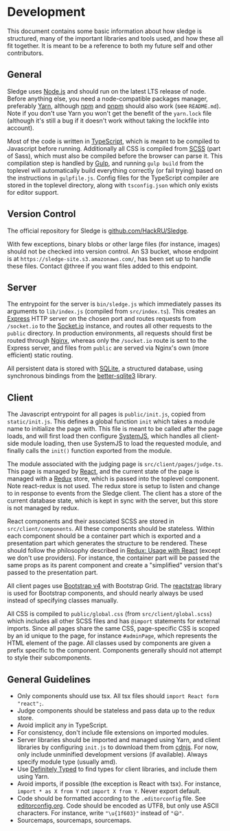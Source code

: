 # Development

This document contains some basic information about how sledge is structured,
many of the important libraries and tools used, and how these all fit together.
It is meant to be a reference to both my future self and other contributors.

## General

Sledge uses [Node.js][nodejs] and should run on the latest LTS release of node.
Before anything else, you need a node-compatible packages manager, preferably
[Yarn][yarn], although [npm][npm] and [pnpm][pnpm] should also work (see
`README.md`). Note if you don't use Yarn you won't get the benefit of the
`yarn.lock` file (although it's still a bug if it doesn't work without taking
the lockfile into account).

Most of the code is written in [TypeScript][ts], which is meant to be compiled
to Javascript before running. Additionally all CSS is compiled from [SCSS][scss]
(part of Sass), which must also be compiled before the browser can parse it.
This compilation step is handled by [Gulp][gulp], and running `gulp build` from
the toplevel will automatically build everything correctly (or fail trying)
based on the instructions in `gulpfile.js`. Config files for the TypeScript
compiler are stored in the toplevel directory, along with `tsconfig.json` which
only exists for editor support.

## Version Control

The official repository for Sledge is [github.com/HackRU/Sledge][sledge].

With few exceptions, binary blobs or other large files (for instance, images)
should not be checked into version control. An S3 bucket, whose endpoint is at
`https://sledge-site.s3.amazonaws.com/`, has been set up to handle these files.
Contact @three if you want files added to this endpoint.

## Server

The entrypoint for the server is `bin/sledge.js` which immediately passes its
arguments to `lib/index.js` (compiled from `src/index.ts`). This creates an
[Express][express] HTTP server on the chosen port and routes requests from
`/socket.io` to the [Socket.io][sio] instance, and routes all other requests to
the `public` directory. In production environments, all requests should first be
routed through [Nginx][nginx], whereas only the `/socket.io` route is sent to
the Express server, and files from `public` are served via Nginx's own (more
efficient) static routing.

All persistent data is stored with [SQLite][sqlite], a structured database,
using synchronous bindings from the [better-sqlite3][bettersqlite3] library.

## Client

The Javascript entrypoint for all pages is `public/init.js`, copied from
`static/init.js`. This defines a global function `init` which takes a module
name to initialize the page with. This file is meant to be called after the page
loads, and will first load then configure [SystemJS][systemjs], which handles
all client-side module loading, then use SystemJS to load the requested module,
and finally calls the `init()` function exported from the module.

The module associated with the judging page is `src/client/pages/judge.ts`. This
page is managed by [React][react], and the current state of the page is managed
with a [Redux][redux] store, which is passed into the toplevel component. Note
react-redux is not used. The redux store is setup to listen and change to in
response to events from the Sledge client. The client has a store of the current
database state, which is kept in sync with the server, but this store is not
managed by redux.


React components and their associated SCSS are stored in
`src/client/components`. All these components should be stateless. Within each
component should be a container part which is exported and a presentation part
which generates the structure to be rendered. These should follow the philosophy
described in [Redux: Usage with React][reduxphil] (except we don't use
providers). For instance, the container part will be passed the same props as
its parent component and create a "simplified" version that's passed to the
presentation part.

All client pages use [Bootstrap v4][bootstrap] with Bootstrap Grid. The
[reactstrap][reactstrap] library is used for Bootstrap components, and should
nearly always be used instead of specifying classes manually.

All CSS is compiled to `public/global.css` (from `src/client/global.scss`) which
includes all other SCSS files and has `@import` statements for external imports.
Since all pages share the same CSS, page-specific CSS is scoped by an id unique
to the page, for instance `#adminPage`, which represents the HTML element of the
page. All classes used by components are given a prefix specific to the
component. Components generally should not attempt to style their subcomponents.

## General Guidelines

 - Only components should use tsx. All tsx files should `import React form
   "react";`.
 - Judge components should be stateless and pass data up to the redux store.
 - Avoid implicit any in TypeScript.
 - For consistency, don't include file extensions on imported modules.
 - Server libraries should be imported and managed using Yarn, and client
   libraries by configuring `init.js` to download them from [cdnjs][cdnjs]. For
   now, only include unminified development versions (if available). Always
   specify module type (usually amd).
 - Use [Definitely Typed][definitelytyped] to find types
   for client libraries, and include them using Yarn.
 - Avoid imports, if possible (the exception is React with tsx). For instance,
   `import * as X from Y` not `import X from Y`. Never export default.
 - Code should be formatted according to the `.editorconfig` file. See
   [editorconfig.org][editorconfig]. Code should be encoded as UTF8, but only
   use ASCII characters. For instance, write `"\u{1f603}"` instead of `"😃"`.
 - Sourcemaps, sourcemaps, sourcemaps.

[bettersqlite3]: https://github.com/JoshuaWise/better-sqlite3
[bootstrap]: https://getbootstrap.com/
[cdnjs]: https://cdnjs.com/
[definitelytyped]: https://microsoft.github.io/TypeSearch/
[editorconfig]: http://editorconfig.org/
[express]: https://expressjs.com/
[gulp]: https://gulpjs.com/
[nginx]: https://nginx.org/
[npm]: https://www.npmjs.com/
[nodejs]: https://nodejs.org/
[pnpm]: https://pnpm.js.org/
[react]: https://reactjs.org/
[reactstrap]: https://reactstrap.github.io/
[redux]: https://redux.js.org/
[reduxphil]: https://redux.js.org/basics/usage-with-react
[scss]: https://sass-lang.com/
[sledge]: https://github.com/hackru/sledge
[sio]: https://socket.io/
[sqlite]: https://www.sqlite.org/index.html
[systemjs]: https://github.com/systemjs/systemjs
[ts]: https://www.typescriptlang.org/
[yarn]: https://yarnpkg.com/
